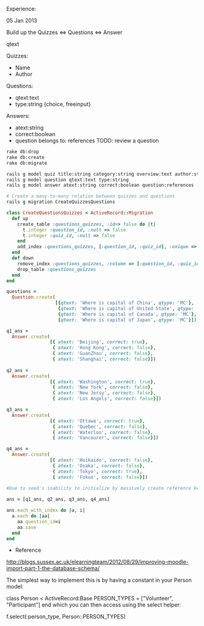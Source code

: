 Experience:

05 Jan 2013

Build up the Quizzes <=> Questions <=> Answer

qtext

Quizzes:
- Name
- Author

Questions:
- qtext:text
- type:string {choice, freeinput}


Answers:
- atext:string
- correct:boolean
- question belongs to: references
TODO: review a question


```sh
rake db:drop
rake db:create
rake db:migrate

rails g model quiz title:string category:string overview:text author:string
rails g model question qtext:text type:string
rails g model answer atext:string correct:boolean question:references

# Create a many-to-many relation between quizzes and questions
rails g migration CreateQuizzesQuestions

```


```ruby
class CreateQuestionsQuizzes < ActiveRecord::Migration
  def up
    create_table :questions_quizzes, :id=> false do |t|
      t.integer :question_id, :null => false
      t.integer :quiz_id, :null => false
    end
    add_index :questions_quizzes, [:question_id, :quiz_id], :unique => true
  end
  def down
    remove_index :questions_quizzes, :column => [:question_id, :quiz_id]
    drop_table :questions_quizzes
  end
end
```


```ruby
questions = 
  Question.create(
                  [{qtext: 'Where is capital of China', qtype: 'MC'},
                   {qtext: 'Where is capital of United State', qtype: 'MC'},
                   {qtext: 'Where is capital of Canada', qtype: 'MC'},
                   {qtext: 'Where is capital of Japan', qtype: 'MC'}])

q1_ans =
  Answer.create(
                [{ atext: 'Beijing', correct: true},
                 { atext: 'Hong Kong', correct: false},
                 { atext: 'GuanZhou', correct: false},
                 { atext: 'Shanghai', correct: false}])
                 
q2_ans =
  Answer.create(
                [{ atext: 'Washington', correct: true},
                 { atext: 'New York', correct: false},
                 { atext: 'New Jersy', correct: false},
                 { atext: 'Los Angels', correct: false}])

q3_ans =
  Answer.create(
                [{ atext: 'Ottawa', correct: true},
                 { atext: 'Quebec', correct: false},
                 { atext: 'Waterloo', correct: false},
                 { atext: 'Vancourer', correct: false}])

q4_ans = 
  Answer.create(
                [{ atext: 'Hoikaido', correct: false},
                 { atext: 'Osaka', correct: false},
                 { atext: 'Tokyo', correct: true},
                 { atext: 'Fukuo', correct: false}])

#Due to seed's inability to initialize by massively create reference key on question_id
                 
ans = [q1_ans, q2_ans, q3_ans, q4_ans]

ans.each_with_index do |a, i|
  a.each do |aa|
    aa.question_id=i
    aa.save
  end
end

```

* Reference

http://blogs.sussex.ac.uk/elearningteam/2012/08/29/improving-moodle-import-part-1-the-database-schema/


The simplest way to implement this is by having a constant in your Person model:

class Person < ActiveRecord:Base
    PERSON_TYPES = ["Volunteer", "Participant"]
end
which you can then access using the select helper:

f.select(:person_type, Person::PERSON_TYPES)

